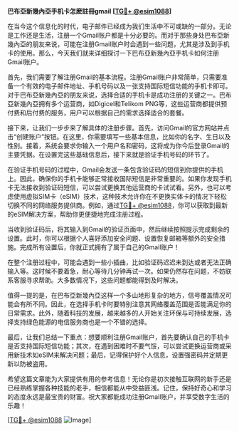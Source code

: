 **巴布亞新幾內亞手机卡怎麽註冊gmail [[TG💪+ @esim1088](https://t.me/s/esim1088)]**

在当今这个信息化的时代，电子邮件已经成为我们生活中不可或缺的一部分。无论是工作还是生活，注册一个Gmail账户都是十分必要的。而对于那些身处巴布亞新幾內亞的朋友来说，可能在注册Gmail账户时会遇到一些问题，尤其是涉及到手机卡的使用。那么，今天我们就来详细探讨一下巴布亞新幾內亞手机卡如何注册Gmail账户。

首先，我们需要了解注册Gmail的基本流程。注册Gmail账户非常简单，只需要准备一个有效的电子邮件地址、手机号码以及一张支持国际短信功能的手机卡即可。对于巴布亞新幾內亞的朋友来说，选择合适的手机卡是成功注册的关键之一。巴布亞新幾內亞拥有多个运营商，如Digicel和Telikom PNG等，这些运营商都提供预付费和后付费的服务，用户可以根据自己的需求选择适合的套餐。

接下来，让我们一步步来了解具体的注册步骤。首先，访问Gmail的官方网站并点击“创建账户”按钮。在这里，你需要填写一些基本信息，比如你的名字、生日以及性别。接着，系统会要求你输入一个用户名和密码，这将成为你今后登录Gmail的主要凭据。在设置完这些基础信息后，接下来就是验证手机号码的环节了。

在验证手机号码的过程中，Gmail会发送一条包含验证码的短信到你提供的手机上。因此，确保你的手机卡能够正常接收国际短信是非常重要的。如果你发现手机卡无法接收到验证码短信，可以尝试更换其他运营商的卡试试看。另外，也可以考虑使用虚拟SIM卡（eSIM）技术，这种技术允许你在不更换实体卡的情况下轻松切换不同的网络服务提供商。例如，通过[TG💪+ @esim1088](https://t.me/s/esim1088)，你可以获取到最新的eSIM解决方案，帮助你更便捷地完成注册过程。

当收到验证码后，将其输入到Gmail的验证页面中，然后继续按照提示完成剩余的设置。此时，你可以根据个人喜好添加安全问题、设置恢复邮箱等额外的安全措施。完成所有设置后，你就正式拥有了属于自己的Gmail账户！

在整个注册过程中，可能会遇到一些小插曲，比如验证码迟迟未到达或者无法正确输入等。这时候不要着急，耐心等待几分钟再试一次。如果仍然存在问题，不妨联系客服寻求帮助。大多数情况下，这些问题都能得到及时解决。

值得一提的是，在巴布亞新幾內亞这样一个多山地形复杂的地方，信号覆盖情况可能会有所不同。因此，在选择手机卡时要特别注意其网络覆盖范围是否能满足你的日常需求。此外，随着科技的发展，越来越多的人开始关注环保与可持续发展，选择支持绿色能源的电信服务商也是一个不错的选择。

最后，让我们总结一下重点：想要顺利注册Gmail账户，首先要确认自己的手机卡是否支持国际短信功能；其次，在遇到困难时不要气馁，可以尝试更换运营商或采用新技术如eSIM来解决问题；最后，记得保护好个人信息，设置强密码并定期更新以防被盗用。

希望这篇文章能为大家提供有用的参考信息！无论你是初次接触互联网的新手还是已经熟练掌握各种技能的老手，相信都能从中受益匪浅。记住，保持好奇心和学习的态度永远是最宝贵的财富。祝大家都能成功注册Gmail账户，并享受数字生活的乐趣！

[[TG💪+ @esim1088](https://t.me/s/esim1088) ![Image](https://i.postimg.cc/4NQfJmqS/Snipaste-2025-05-13-00-14-12.png)]